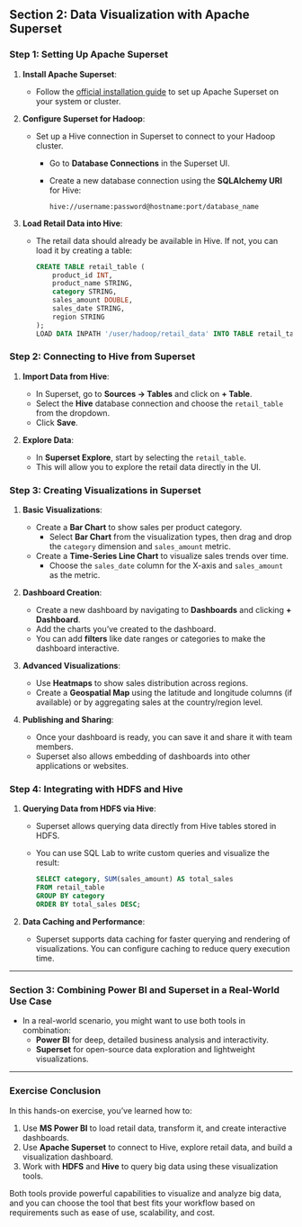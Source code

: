 

## Section 2: **Data Visualization with Apache Superset**

### **Step 1: Setting Up Apache Superset**

1. **Install Apache Superset**:
   - Follow the [official installation guide](https://superset.apache.org/docs/installation/installing-superset) to set up Apache Superset on your system or cluster.

2. **Configure Superset for Hadoop**:
   - Set up a Hive connection in Superset to connect to your Hadoop cluster.
     - Go to **Database Connections** in the Superset UI.
     - Create a new database connection using the **SQLAlchemy URI** for Hive:
     
       ```shell
       hive://username:password@hostname:port/database_name
       ```

3. **Load Retail Data into Hive**:
   - The retail data should already be available in Hive. If not, you can load it by creating a table:
   
     ```sql
     CREATE TABLE retail_table (
         product_id INT,
         product_name STRING,
         category STRING,
         sales_amount DOUBLE,
         sales_date STRING,
         region STRING
     );
     LOAD DATA INPATH '/user/hadoop/retail_data' INTO TABLE retail_table;
     ```

### **Step 2: Connecting to Hive from Superset**

1. **Import Data from Hive**:
   - In Superset, go to **Sources → Tables** and click on **+ Table**.
   - Select the **Hive** database connection and choose the `retail_table` from the dropdown.
   - Click **Save**.

2. **Explore Data**:
   - In **Superset Explore**, start by selecting the `retail_table`.
   - This will allow you to explore the retail data directly in the UI.

### **Step 3: Creating Visualizations in Superset**

1. **Basic Visualizations**:
   - Create a **Bar Chart** to show sales per product category.
     - Select **Bar Chart** from the visualization types, then drag and drop the `category` dimension and `sales_amount` metric.
   - Create a **Time-Series Line Chart** to visualize sales trends over time.
     - Choose the `sales_date` column for the X-axis and `sales_amount` as the metric.

2. **Dashboard Creation**:
   - Create a new dashboard by navigating to **Dashboards** and clicking **+ Dashboard**.
   - Add the charts you’ve created to the dashboard.
   - You can add **filters** like date ranges or categories to make the dashboard interactive.

3. **Advanced Visualizations**:
   - Use **Heatmaps** to show sales distribution across regions.
   - Create a **Geospatial Map** using the latitude and longitude columns (if available) or by aggregating sales at the country/region level.

4. **Publishing and Sharing**:
   - Once your dashboard is ready, you can save it and share it with team members.
   - Superset also allows embedding of dashboards into other applications or websites.

### **Step 4: Integrating with HDFS and Hive**

1. **Querying Data from HDFS via Hive**:
   - Superset allows querying data directly from Hive tables stored in HDFS.
   - You can use SQL Lab to write custom queries and visualize the result:
   
     ```sql
     SELECT category, SUM(sales_amount) AS total_sales
     FROM retail_table
     GROUP BY category
     ORDER BY total_sales DESC;
     ```

2. **Data Caching and Performance**:
   - Superset supports data caching for faster querying and rendering of visualizations. You can configure caching to reduce query execution time.

---

### **Section 3: Combining Power BI and Superset in a Real-World Use Case**

- In a real-world scenario, you might want to use both tools in combination:
  - **Power BI** for deep, detailed business analysis and interactivity.
  - **Superset** for open-source data exploration and lightweight visualizations.

---

### **Exercise Conclusion**

In this hands-on exercise, you’ve learned how to:
1. Use **MS Power BI** to load retail data, transform it, and create interactive dashboards.
2. Use **Apache Superset** to connect to Hive, explore retail data, and build a visualization dashboard.
3. Work with **HDFS** and **Hive** to query big data using these visualization tools.

Both tools provide powerful capabilities to visualize and analyze big data, and you can choose the tool that best fits your workflow based on requirements such as ease of use, scalability, and cost.